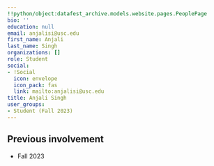 ```yaml
---
!!python/object:datafest_archive.models.website.pages.PeoplePage
bio: ''
education: null
email: anjalisi@usc.edu
first_name: Anjali
last_name: Singh
organizations: []
role: Student
social:
- !Social
  icon: envelope
  icon_pack: fas
  link: mailto:anjalisi@usc.edu
title: Anjali Singh
user_groups:
- Student (Fall 2023)
---
```



## Previous involvement

* Fall 2023

